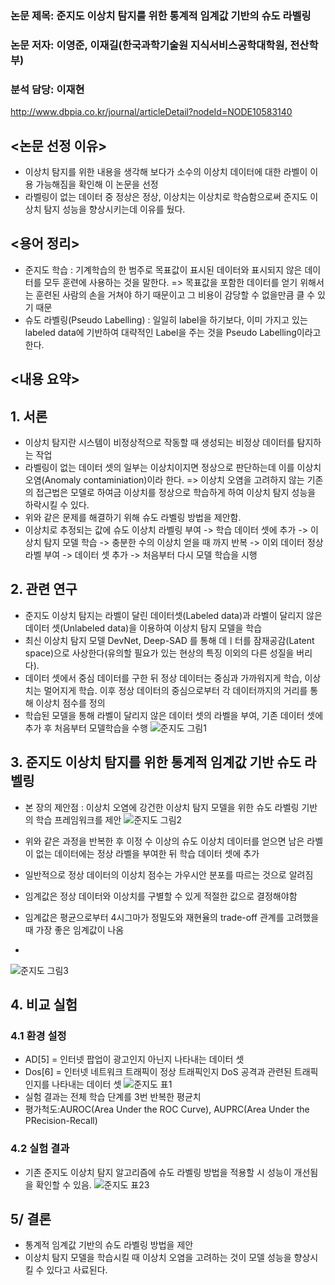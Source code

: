 ### 논문 제목: 준지도 이상치 탐지를 위한 통계적 임계값 기반의 슈도 라벨링  
### 논문 저자: 이영준, 이재길(한국과학기술원 지식서비스공학대학원, 전산학부)
### 분석 담당: 이재현
http://www.dbpia.co.kr/journal/articleDetail?nodeId=NODE10583140




## <논문 선정 이유>
- 이상치 탐지를 위한 내용을 생각해 보다가 소수의  이상치 데이터에 대한 라벨이 이용 가능해짐을 확인해 이 논문을 선정
- 라벨링이 없는 데이터 중 정상은 정상, 이상치는 이상치로 학슴함으로써 준지도 이상치 탐지 성능을 향상시키는데 이유를 뒀다.


## <용어 정리>
- 준지도 학습 : 기계학습의 한 범주로 목표값이 표시된 데이터와 표시되지 않은 데이터를 모두 훈련에 사용하는 것을 말한다.
              => 목표값을 포함한 데이터를 얻기 위해서는 훈련된 사람의 손을 거쳐야 하기 때문이고 그 비용이 감당할 수 없을만큼 클 수 있기 때문
- 슈도 라벨링(Pseudo Labelling) : 일일히 label을 하기보다, 이미 가지고 있는 labeled data에 기반하여 대략적인 Label을 주는 것을 Pseudo Labelling이라고 한다.


## <내용 요약>

## 1. 서론
 - 이상치 탐지란 시스템이 비정상적으로 작동할 때 생성되는 비정상 데이터를 탐지하는 작업
 - 라벨링이 없는 데이터 셋의 일부는 이상치이지면 정상으로 판단하는데 이를 이상치 오염(Anomaly contaminiation)이라 한다.
   => 이상치 오염을 고려하지 않는 기존의 접근법은 모델로 하여금 이상치를 정상으로 학습하게 하여 이상치 탐지 성능을 하락시킬 수 있다.
 - 위와 같은 문제를 해결하기 위해 슈도 라벨링 방법을 제안함.
 - 이상치로 추정되는 값에 슈도 이상치 라벨링 부여 -> 학습 데이터 셋에 추가 -> 이상치 탐지 모델 학습 -> 충분한 수의 이상치 얻을 때 까지 반복
    -> 이외 데이터 정상 라벨 부여 -> 데이터 셋 추가 -> 처음부터 다시 모델 학습을 시행
 
## 2. 관련 연구
- 준지도 이상치 탐지는 라벨이 달린 데이터셋(Labeled data)과 라벨이 달리지 않은 데이터 셋(Unlabeled data)을 이용하여 이상치 탐지 모델을 학습
- 최신 이상치 탐지 모델 DevNet, Deep-SAD 를 통해 데ㅣ터를 잠재공감(Latent space)으로 사상한다(유의할 필요가 있는 현상의 특징 이외의 다른 성질을 버리다).
- 데이터 셋에서 중심 데이터를 구한 뒤 정상 데이터는 중심과 가까워지게 학습, 이상치는 멀어지게 학습. 이후 정상 데이터의 중심으로부터 각 데이터까지의 거리를 통해 이상치 점수를 정의
- 학습된 모델을 통해 라벨이 달리지 않은 데이터 셋의 라벨을 부여, 기존 데이터 셋에 추가 후 처음부터 모델학습을 수행
![준지도 그림1](https://user-images.githubusercontent.com/77741311/128622078-32dbebfd-1eb8-4699-b11b-7a373011372f.png)

## 3. 준지도 이상치 탐지를 위한 통계적 임계값 기반 슈도 라벨링
- 본 장의 제안점 : 이상치 오염에 강건한 이상치 탐지 모델을 위한 슈도 라벨링 기반의 학습 프레임워크를 제안
![준지도 그림2](https://user-images.githubusercontent.com/77741311/128622088-aecff9d6-de1c-42ca-be75-d93f3ceffe9c.png)

- 위와 같은 과정을 반복한 후 이정 수 이상의 슈도 이상치 데이터를 얻으면 남은 라벨이 없는 데이터에는 정상 라벨을 부여한 뒤 학습 데이터 셋에 추가
- 일반적으로 정상 데이터의 이상치 점수는 가우시안 분포를 따르는 것으로 알려짐
- 임계값은 정상 데이터와 이상치를 구별할 수 있게 적절한 값으로 결정해야함
- 임계값은 평균으로부터 4시그마가 정밀도와 재현율의 trade-off 관계를 고려했을 때 가장 좋은 임계값이 나옴
- 

![준지도 그림3](https://user-images.githubusercontent.com/77741311/128622306-652608e1-4566-4fd2-8c24-d9f1296e92dd.png)



## 4. 비교 실험
### 4.1 환경 설정
- AD[5] = 인터넷 팝업이 광고인지 아닌지 나타내는 데이터 셋
- Dos[6] = 인터넷 네트워크 트래픽이 정상 트래픽인지 DoS 공격과 관련된 트래픽인지를 나타내는 데이터 셋 
![준지도 표1](https://user-images.githubusercontent.com/77741311/128624785-1f495d8a-e14a-4bed-8b08-fa08ddbd249b.png)
- 실험 결과는 전체 학습 단계를 3번 반복한 평균치
- 평가척도:AUROC(Area Under the ROC Curve), AUPRC(Area Under the PRecision-Recall)

### 4.2 실험 결과
- 기존 준지도 이상치 탐지 알고리즘에 슈도 라벨링 방법을 적용할 시 성능이 개선됨을 확인할 수 있음.
![준지도 표23](https://user-images.githubusercontent.com/77741311/128625502-950b1171-88bf-4e8e-9e28-47170ccd4369.png)


## 5/ 결론
- 통계적 임계값 기반의 슈도 라벨링 방법을 제안
- 이상치 탐지 모델을 학습시킬 때 이상치 오염을 고려하는 것이 모델 성능을 향상시킬 수 있다고 사료된다.
